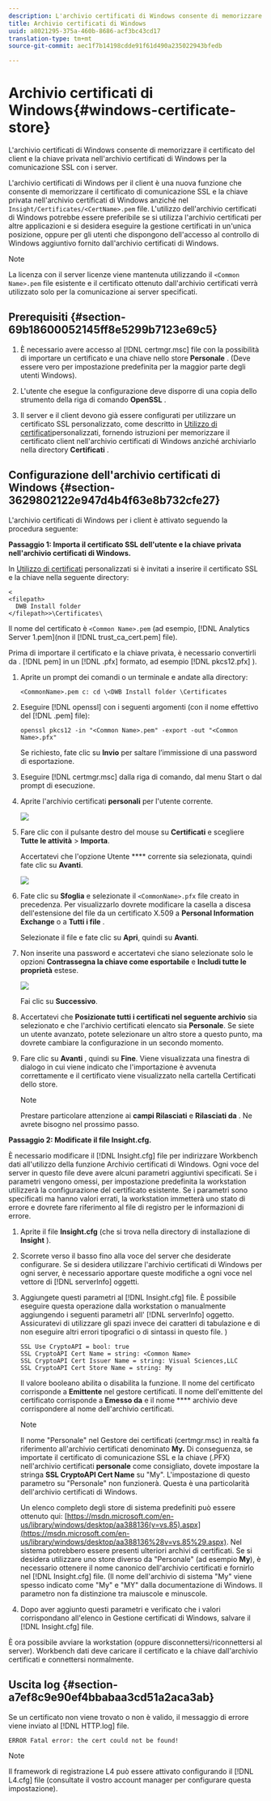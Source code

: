 ```yaml
---
description: L'archivio certificati di Windows consente di memorizzare il certificato del client e la chiave privata nell'archivio certificati di Windows per la comunicazione SSL con i server.
title: Archivio certificati di Windows
uuid: a8021295-375a-460b-8686-acf3bc43cd17
translation-type: tm+mt
source-git-commit: aec1f7b14198cdde91f61d490a235022943bfedb

---
```



# Archivio certificati di Windows{#windows-certificate-store}

L&#39;archivio certificati di Windows consente di memorizzare il certificato del client e la chiave privata nell&#39;archivio certificati di Windows per la comunicazione SSL con i server.

L&#39;archivio certificati di Windows per il client è una nuova funzione che consente di memorizzare il certificato di comunicazione SSL e la chiave privata nell&#39;archivio certificati di Windows anziché nel `Insight/Certificates/<CertName>.pem` file. L&#39;utilizzo dell&#39;archivio certificati di Windows potrebbe essere preferibile se si utilizza l&#39;archivio certificati per altre applicazioni e si desidera eseguire la gestione certificati in un&#39;unica posizione, oppure per gli utenti che dispongono dell&#39;accesso al controllo di Windows aggiuntivo fornito dall&#39;archivio certificati di Windows.

>[!NOTE]
>
>La licenza con il server licenze viene mantenuta utilizzando il `<Common Name>.pem` file esistente e il certificato ottenuto dall&#39;archivio certificati verrà utilizzato solo per la comunicazione ai server specificati.

## Prerequisiti {#section-69b18600052145ff8e5299b7123e69c5}

1. È necessario avere accesso al [!DNL certmgr.msc] file con la possibilità di importare un certificato e una chiave nello store **Personale** . (Deve essere vero per impostazione predefinita per la maggior parte degli utenti Windows).

1. L&#39;utente che esegue la configurazione deve disporre di una copia dello strumento della riga di comando **OpenSSL** .
1. Il server e il client devono già essere configurati per utilizzare un certificato SSL personalizzato, come descritto in [Utilizzo di certificati](../../../../../home/c-inst-svr/c-install-ins-svr/t-install-proc-inst-svr-dpu/c-dnld-dgtl-cert/using-custom-certificates-dwb.md#concept-ee6a9b5015f84a0ba64a11428b0a72dd)personalizzati, fornendo istruzioni per memorizzare il certificato client nell&#39;archivio certificati di Windows anziché archiviarlo nella directory **Certificati** .

## Configurazione dell&#39;archivio certificati di Windows {#section-3629802122e947d4b4f63e8b732cfe27}

L&#39;archivio certificati di Windows per i client è attivato seguendo la procedura seguente:

**Passaggio 1: Importa il certificato SSL dell&#39;utente e la chiave privata nell&#39;archivio certificati di Windows.**

In [Utilizzo di certificati](../../../../../home/c-inst-svr/c-install-ins-svr/t-install-proc-inst-svr-dpu/c-dnld-dgtl-cert/using-custom-certificates-dwb.md#concept-ee6a9b5015f84a0ba64a11428b0a72dd) personalizzati si è invitati a inserire il certificato SSL e la chiave nella seguente directory:

```
< 
<filepath>
  DWB Install folder 
</filepath>>\Certificates\
```

Il nome del certificato è `<Common Name>.pem` (ad esempio, [!DNL Analytics Server 1.pem](non il [!DNL trust_ca_cert.pem] file).

Prima di importare il certificato e la chiave privata, è necessario convertirli da . [!DNL pem] in un [!DNL .pfx] formato, ad esempio [!DNL pkcs12.pfx] ).

1. Aprite un prompt dei comandi o un terminale e andate alla directory:

   ```
   <CommonName>.pem c: cd \<DWB Install folder \Certificates
   ```

1. Eseguire [!DNL openssl] con i seguenti argomenti (con il nome effettivo del [!DNL .pem] file):

   ```
   openssl pkcs12 -in "<Common Name>.pem" -export -out "<Common Name>.pfx"
   ```

   Se richiesto, fate clic su **Invio** per saltare l’immissione di una password di esportazione.

1. Eseguire [!DNL certmgr.msc] dalla riga di comando, dal menu Start o dal prompt di esecuzione.
1. Aprite l&#39;archivio certificati **personali** per l&#39;utente corrente.

   ![](assets/6_5_crypto_api_0.png)

1. Fare clic con il pulsante destro del mouse su **Certificati** e scegliere **Tutte le attività** > **Importa**.

   Accertatevi che l&#39;opzione Utente **** corrente sia selezionata, quindi fate clic su **Avanti**.

   ![](assets/6_5_crypto_api_4.png)

1. Fate clic su **Sfoglia** e selezionate il `<CommonName>.pfx` file creato in precedenza. Per visualizzarlo dovrete modificare la casella a discesa dell&#39;estensione del file da un certificato X.509 a **Personal Information Exchange** o a **Tutti i file** .

   Selezionate il file e fate clic su **Apri**, quindi su **Avanti**.

1. Non inserite una password e accertatevi che siano selezionate solo le opzioni **Contrassegna la chiave come esportabile** e **Includi tutte le proprietà** estese.

   ![](assets/6_5_crypto_api_3.png)

   Fai clic su **Successivo**.

1. Accertatevi che **Posizionate tutti i certificati nel seguente archivio** sia selezionato e che l&#39;archivio certificati elencato sia **Personale**. Se siete un utente avanzato, potete selezionare un altro store a questo punto, ma dovrete cambiare la configurazione in un secondo momento.

1. Fare clic su **Avanti** , quindi su **Fine**. Viene visualizzata una finestra di dialogo in cui viene indicato che l&#39;importazione è avvenuta correttamente e il certificato viene visualizzato nella cartella Certificati dello store.

   >[!NOTE]
   >
   >Prestare particolare attenzione ai **campi Rilasciati** e **Rilasciati da** . Ne avrete bisogno nel prossimo passo.

**Passaggio 2: Modificate il file Insight.cfg.**

È necessario modificare il [!DNL Insight.cfg] file per indirizzare Workbench dati all&#39;utilizzo della funzione Archivio certificati di Windows. Ogni voce del server in questo file deve avere alcuni parametri aggiuntivi specificati. Se i parametri vengono omessi, per impostazione predefinita la workstation utilizzerà la configurazione del certificato esistente. Se i parametri sono specificati ma hanno valori errati, la workstation immetterà uno stato di errore e dovrete fare riferimento al file di registro per le informazioni di errore.

1. Aprite il file **Insight.cfg** (che si trova nella directory di installazione di **Insight** ).

1. Scorrete verso il basso fino alla voce del server che desiderate configurare. Se si desidera utilizzare l&#39;archivio certificati di Windows per ogni server, è necessario apportare queste modifiche a ogni voce nel vettore di [!DNL serverInfo] oggetti.
1. Aggiungete questi parametri al [!DNL Insight.cfg] file. È possibile eseguire questa operazione dalla workstation o manualmente aggiungendo i seguenti parametri all&#39; [!DNL serverInfo] oggetto. Assicuratevi di utilizzare gli spazi invece dei caratteri di tabulazione e di non eseguire altri errori tipografici o di sintassi in questo file. )

   ```
   SSL Use CryptoAPI = bool: true  
   SSL CryptoAPI Cert Name = string: <Common Name>  
   SSL CryptoAPI Cert Issuer Name = string: Visual Sciences,LLC  
   SSL CryptoAPI Cert Store Name = string: My 
   ```

   Il valore booleano abilita o disabilita la funzione. Il nome del certificato corrisponde a **Emittente** nel gestore certificati. Il nome dell&#39;emittente del certificato corrisponde a **Emesso da** e il nome **** archivio deve corrispondere al nome dell&#39;archivio certificati.

   >[!NOTE]
   >
   >Il nome &quot;Personale&quot; nel Gestore dei certificati (certmgr.msc) in realtà fa riferimento all&#39;archivio certificati denominato **My.** Di conseguenza, se importate il certificato di comunicazione SSL e la chiave (.PFX) nell&#39;archivio certificati **personale** come consigliato, dovete impostare la stringa **SSL CryptoAPI Cert Name** su &quot;My&quot;. L&#39;impostazione di questo parametro su &quot;Personale&quot; non funzionerà. Questa è una particolarità dell&#39;archivio certificati di Windows.

   Un elenco completo degli store di sistema predefiniti può essere ottenuto qui: [https://msdn.microsoft.com/en-us/library/windows/desktop/aa388136(v=vs.85).aspx](https://msdn.microsoft.com/en-us/library/windows/desktop/aa388136%28v=vs.85%29.aspx). Nel sistema potrebbero essere presenti ulteriori archivi di certificati. Se si desidera utilizzare uno store diverso da &quot;Personale&quot; (ad esempio **My**), è necessario ottenere il nome canonico dell&#39;archivio certificati e fornirlo nel [!DNL Insight.cfg] file. (Il nome dell&#39;archivio di sistema &quot;My&quot; viene spesso indicato come &quot;My&quot; e &quot;MY&quot; dalla documentazione di Windows. Il parametro non fa distinzione tra maiuscole e minuscole.

1. Dopo aver aggiunto questi parametri e verificato che i valori corrispondano all&#39;elenco in Gestione certificati di Windows, salvare il [!DNL Insight.cfg] file.

È ora possibile avviare la workstation (oppure disconnettersi/riconnettersi al server). Workbench dati deve caricare il certificato e la chiave dall&#39;archivio certificati e connettersi normalmente.

## Uscita log {#section-a7ef8c9e90ef4bbabaa3cd51a2aca3ab}

Se un certificato non viene trovato o non è valido, il messaggio di errore viene inviato al [!DNL HTTP.log] file.

```
ERROR Fatal error: the cert could not be found!
```

>[!NOTE]
>
>Il framework di registrazione L4 può essere attivato configurando il [!DNL L4.cfg] file (consultate il vostro account manager per configurare questa impostazione).
